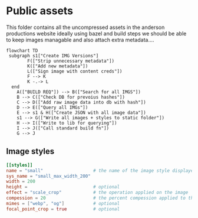 # Public assets
This folder contains all the uncompressed assets in the anderson productions website ideally using bazel and build steps we should be able to keep images managable and also attach extra metadata....

```mermaid
flowchart TD
 subgraph s1["Create IMG Versions"]
        F(["Strip unnecessary metadata"])
        K(["Add new metadata"])
        L(["Sign image with content creds"])
        F --> K
        K -.-> L
  end
    A(["BUILD REQ"]) --> B(["Search for all IMGS"])
    B --> C(["Check DB for prevoius hashes"])
    C --> D(["Add raw image data into db with hash"])
    D --> E(["Query all IMGs"])
    E --> s1 & H(["Create JSON with all image data"])
    s1 --> G(["Write all images + styles to static folder"])
    H --> I(["Write to lib for querying"])
    I --> J(["Call standard build fn"])
    G --> J
```

## Image styles
```toml
[[styles]]
name = "small"                   # the name of the image style displayed in the uri eg: https://example.com/assets/[style.name]/[imageId].[imageMime]
sys_name = "small_max_width_200"
width = 200
height =                         # optional
effect = "scale_crop"            # the operation applied on the image
compession = 20                  # the percent compession applied to the image
mimes = ["webp", "og"]           # optional
focal_point_crop = true          # optional
```
